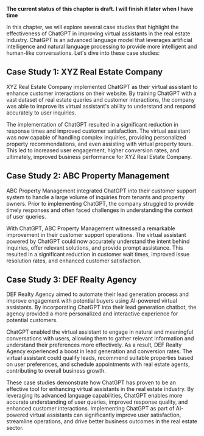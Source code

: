 **The current status of this chapter is draft. I will finish it later when I have time**

In this chapter, we will explore several case studies that highlight the effectiveness of ChatGPT in improving virtual assistants in the real estate industry. ChatGPT is an advanced language model that leverages artificial intelligence and natural language processing to provide more intelligent and human-like conversations. Let's dive into these case studies:

Case Study 1: XYZ Real Estate Company
-------------------------------------

XYZ Real Estate Company implemented ChatGPT as their virtual assistant to enhance customer interactions on their website. By training ChatGPT with a vast dataset of real estate queries and customer interactions, the company was able to improve its virtual assistant's ability to understand and respond accurately to user inquiries.

The implementation of ChatGPT resulted in a significant reduction in response times and improved customer satisfaction. The virtual assistant was now capable of handling complex inquiries, providing personalized property recommendations, and even assisting with virtual property tours. This led to increased user engagement, higher conversion rates, and ultimately, improved business performance for XYZ Real Estate Company.

Case Study 2: ABC Property Management
-------------------------------------

ABC Property Management integrated ChatGPT into their customer support system to handle a large volume of inquiries from tenants and property owners. Prior to implementing ChatGPT, the company struggled to provide timely responses and often faced challenges in understanding the context of user queries.

With ChatGPT, ABC Property Management witnessed a remarkable improvement in their customer support operations. The virtual assistant powered by ChatGPT could now accurately understand the intent behind inquiries, offer relevant solutions, and provide prompt assistance. This resulted in a significant reduction in customer wait times, improved issue resolution rates, and enhanced customer satisfaction.

Case Study 3: DEF Realty Agency
-------------------------------

DEF Realty Agency aimed to automate their lead generation process and improve engagement with potential buyers using AI-powered virtual assistants. By incorporating ChatGPT into their lead generation chatbot, the agency provided a more personalized and interactive experience for potential customers.

ChatGPT enabled the virtual assistant to engage in natural and meaningful conversations with users, allowing them to gather relevant information and understand their preferences more effectively. As a result, DEF Realty Agency experienced a boost in lead generation and conversion rates. The virtual assistant could qualify leads, recommend suitable properties based on user preferences, and schedule appointments with real estate agents, contributing to overall business growth.

These case studies demonstrate how ChatGPT has proven to be an effective tool for enhancing virtual assistants in the real estate industry. By leveraging its advanced language capabilities, ChatGPT enables more accurate understanding of user queries, improved response quality, and enhanced customer interactions. Implementing ChatGPT as part of AI-powered virtual assistants can significantly improve user satisfaction, streamline operations, and drive better business outcomes in the real estate sector.
